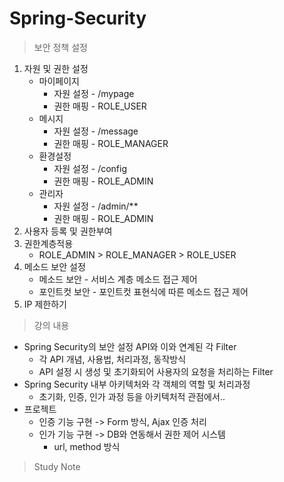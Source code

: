 # Spring-Security

> 보안 정책 설정
1. 자원 및 권한 설정
    - 마이페이지
        - 자원 설정 - /mypage
        - 권한 매핑 - ROLE_USER
    - 메시지
        - 자원 설정 - /message
        - 권한 매핑 - ROLE_MANAGER
    - 환경설정
        - 자원 설정 - /config
        - 권한 매핑 - ROLE_ADMIN
    - 관리자
        - 자원 설정 - /admin/**
        - 권한 매핑 - ROLE_ADMIN
2. 사용자 등록 및 권한부여
3. 권한계층적용
    - ROLE_ADMIN > ROLE_MANAGER > ROLE_USER
4. 메소드 보안 설정
    - 메소드 보안 - 서비스 계층 메소드 접근 제어
    - 포인트컷 보안 - 포인트컷 표현식에 따른 메소드 접근 제어
5. IP 제한하기

> 강의 내용
- Spring Security의 보안 설정 API와 이와 연계된 각 Filter
    - 각 API 개념, 사용법, 처리과정, 동작방식
    - API 설정 시 생성 및 초기화되어 사용자의 요청을 처리하는 Filter
- Spring Security 내부 아키텍처와 각 객체의 역할 및 처리과정
    - 초기화, 인증, 인가 과정 등을 아키텍처적 관점에서..
- 프로젝트
    - 인증 기능 구현 -> Form 방식, Ajax 인증 처리
    - 인가 기능 구현 -> DB와 연동해서 권한 제어 시스템
        - url, method 방식
> Study Note

